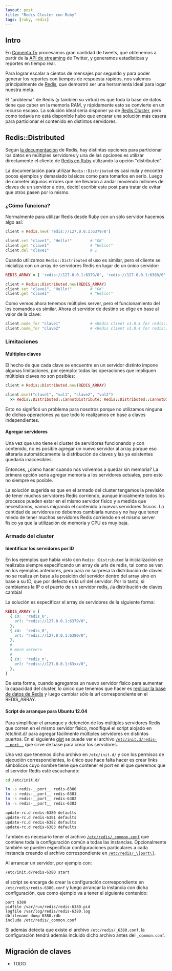 ```yaml
---
layout: post
title: "Redis Cluster con Ruby"
tags: [ruby, redis]
---
```

## Intro

En [Comenta.Tv](http://comenta.tv) procesamos gran cantidad de tweets, que obtenemos
a partir de la [API de streaming](http://redis.io/) de Twitter, y generamos estadísticas
y reportes en tiempo real.

Para lograr escalar a cientos de mensajes por segundo y para poder generar los reportes
con tiempos de respuesta rápidos, nos valemos principalmente de [Redis](http://redis.io/),
que demostró ser una herramienta ideal para logar nuestra meta.

El "problema" de Redis (y también su virtud) es que toda la base de datos tiene que caber
en la memoria RAM, y rápidamente esto se convierte en un recurso escaso. La solución ideal
sería disponer ya de [Redis Cluster](http://redis.io/topics/cluster-spec), pero como todavía
no está disponible hubo que encarar una solución más casera para particionar el contenido
en distintos servidores.

## Redis::Distributed

Según [la documentación](http://redis.io/topics/partitioning) de Redis, hay distintas
opciones para particionar los datos en múltiples servidores y una de las opciones es
utilizar directamente el cliente de [Redis en Ruby](https://github.com/redis/redis-rb)
utilizando la opción "distributed".

La documentación para utilizar `Redis::Distributed` es casi nula y encontré pocos ejemplos
y demasiado básicos como para tomarlos en serio. Luego de cometer algunos errores que me
llevaron a andar moviendo millones de claves de un servidor a otro, decidí escribir este
post para tratar de evitar que otros pasen por lo mismo.

### ¿Cómo funciona?

Normalmente para utilizar Redis desde Ruby con un sólo servidor hacemos algo así:

```ruby
client = Redis.new('redis://127.0.0.1:6379/0')

client.set "clave1", "Hello!"        # "OK"
client.get "clave1"                  # "Hello!"
client.del "clave1"                  # 1

```

Cuando utilizamos `Redis::Distributed` el uso es similar, pero el cliente se inicializa
con un array de servidores Redis en lugar de un único servidor:

```ruby
REDIS_ARRAY = [ 'redis://127.0.0.1:6379/0', 'redis://127.0.0.1:6380/0' ]

client = Redis::Distributed.new(REDIS_ARRAY)
client.set "clave1", "Hello!"        # "OK"
client.get "clave1"                  # "Hello!"
```

Como vemos ahora tenemos múltiples server, pero el funcionamiento del los comandos es
similar. Ahora el servidor de destino se elige en base al valor de la clave:

```ruby
client.node_for "clave1"             # <Redis client v3.0.4 for redis://127.0.0.1:6379/0>
client.node_for "clave2"             # <Redis client v3.0.4 for redis://127.0.0.1:6380/0>
```

### Limitaciones

#### Múltiples claves

El hecho de que cada clave se encuentre en un servidor distinto impone algunas limitaciones,
por ejemplo: todas las operaciones que impliquen múltiples claves no son posibles:

```ruby
client = Redis::Distributed.new(REDIS_ARRAY)

client.mset("clave1", "val1", "clave2", "val2")
  >> Redis::Distributed::CannotDistribute: Redis::Distributed::CannotDistribute
```

Esto no significó un problema para nosotros porque no utilizamos ninguna de dichas
operaciones ya que todo lo realizamos en base a claves independientes.

#### Agregar servidores

Una vez que uno tiene el cluster de servidores funcionando y con contenido, no es posible
agregar un nuevo servidor al array porque eso alteraría automáticamente la distribución
de claves y las ya existentes quedaría inaccesibles.

Entonces, ¿cómo hacer cuando nos volvemos a quedar sin memoria? La primera opción sería
agregar memoria a los servidores actuales, pero esto no siempre es posible.

La solución sugerida es que en el armado del cluster tengamos la previsión de tener
muchos servidores Redis corriendo, aunque inicialmente todos los procesos pueden estar
en el mismo servidor físico y a medida que necesitamos, vamos migrando el contenido
a nuevos servidores físicos. La cantidad de servidores no debemos cambiarla nunca y
no hay que tener miedo de tener muchos servidores Redis corriendo en el mismo server
físico ya que la utilización de memoria y CPU es muy baja.

### Armado del cluster

#### Identificar los servidores por ID

En los ejemplos que había visto con `Redis::Distributed` la inicialización se realizaba
siempre especificando un array de urls de redis, tal como se ven en los ejemplos
anteriores, pero para mi sorpresa la distribución de claves no se realiza en base a
la posición del servidor dentro del array sino en base a su ID, que por defecto es la
url del servidor. Por lo tanto, si cambiamos la IP o el puerto de un servidor redis, ¡la
distribución de claves cambia!

La solución es especificar el array de servidores de la siguiente forma:

```ruby
REDIS_ARRAY = [
  { id:  'redis_0',
    url: "redis://127.0.0.1:6379/0",
  },
  { id:  'redis_0',
    url: "redis://127.0.0.1:6380/0",
  },
  #
  # more servers
  #
  { id:  'redis_n',
    url: "redis://127.0.0.1:63xx/0",
  },
]
```

De esta forma, cuando agregamos un nuevo servidor físico para aumentar
la capacidad del cluster, lo único que tenemos que hacer es [replicar la base
de datos de Redis](http://redis.io/topics/replication) y luego cambiar sólo
la url correspondiente en el REDIS_ARRAY.

#### Script de arranque para Ubuntu 12.04

Para simplificar el arranque y detención de los múltiples servidores Redis que
corren en el mismo servidor físico, modifiqué el script alojado en /etc/init.d/
para agregar fácilmente múltiples servidores en distintos puertos. En el siguiente
[gist]((https://gist.github.com/jschwindt/6312036#file-redis-__port__)) se puede ver el archivo
[`/etc/init.d/redis-__port__`](https://gist.github.com/jschwindt/6312036#file-redis-__port__)
que sirve de base para crear los servidores.

Una vez que tenemos dicho archivo en `/etc/init.d/` y con los permisos de ejecución correspondientes,
lo único que hace falta hacer es crear links simbólicos cuyo nombre tiene que contener el port
en el que queremos que el servidor Redis esté escuchando:

```bash
cd /etc/init.d/

ln -s redis-__port__ redis-6380
ln -s redis-__port__ redis-6381
ln -s redis-__port__ redis-6382
ln -s redis-__port__ redis-6383

update-rc.d redis-6380 defaults
update-rc.d redis-6381 defaults
update-rc.d redis-6382 defaults
update-rc.d redis-6383 defaults

```

También es necesario tener el archivo [`/etc/redis/_common.conf`](https://gist.github.com/jschwindt/6312036#file-_common-conf)
que contiene toda la configuración común a todas las instancias. Opcionalmente también se
pueden especificar configuraciones particulares a cada instancia creando el archivo correspondiente
en [`/etc/redis/_\[port\]`](https://gist.github.com/jschwindt/6312036#file-_6380-conf).

Al arrancar un servidor, por ejemplo con:

```bash
/etc/init.d/redis-6380 start
```

el script se encarga de crear la configuración correspondiente en `/etc/redis/redis-6380.conf` y luego
arrancar la instancia con dicha configuración, que como ejemplo va a tener el siguiente contenido:

```
port 6380
pidfile /var/run/redis/redis-6380.pid
logfile /var/log/redis/redis-6380.log
dbfilename dump-6380.rdb
include /etc/redis/_common.conf
```

Si además detecta que existe el archivo `/etc/redis/_6380.conf`, la configuración tendrá además
incluido dicho archivo antes del `_common.conf`.

## Migración de claves

- TODO
